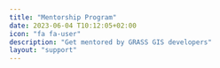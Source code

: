 ```yaml
---
title: "Mentorship Program"
date: 2023-06-04 T10:12:05+02:00
icon: "fa fa-user"
description: "Get mentored by GRASS GIS developers"
layout: "support"
---
```


